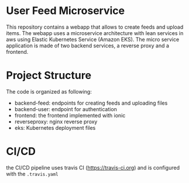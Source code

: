 # User Feed Microservice

This repository contains a webapp that allows to create feeds and upload items. The webapp uses a microservice architecture with lean services in aws using Elastic Kubernetes Service (Amazon EKS). The micro service application is made of two backend services, a reverse proxy and a frontend. 

# Project Structure
The code is organized as following:
- backend-feed: endpoints for creating feeds and uploading files
- backend-user: endpoint for authentication
- frontend: the frontend implemented with ionic
- reverseproxy: nginx reverse proxy
- eks: Kubernetes deployment files 

# CI/CD 
the CI/CD pipeline uses travis CI (https://travis-ci.org) and is configured with the `.travis.yaml`


